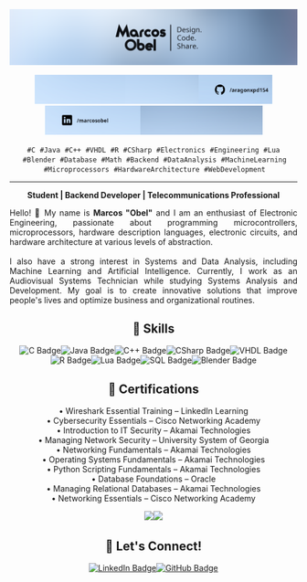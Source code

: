 <!-- Banner principal -->
<p align="center">
  <a href="https://www.linkedin.com/in/marcosobel/" target="_blank"><img src="https://raw.githubusercontent.com/aragonxpd154/aragonxpd154/main/name_profile.png" alt="Marcos Obel - Design. Code. Share." width="800"/></a>
</p>

<!-- Ícones artísticos (colados) -->
<p align="center">
  <a href="#"><img src="https://raw.githubusercontent.com/aragonxpd154/aragonxpd154/main/art_1.png" alt="Art 1" width="159"/></a><a href="#"><img src="https://raw.githubusercontent.com/aragonxpd154/aragonxpd154/main/art_2.png" alt="Art 2" width="128"/></a><a href="https://github.com/aragonxpd154" target="_blank"><img src="https://raw.githubusercontent.com/aragonxpd154/aragonxpd154/main/art_3.png" alt="GitHub Profile" width="129"/></a><a href="https://linkedin.com/in/marcosobel" target="_blank"><img src="https://raw.githubusercontent.com/aragonxpd154/aragonxpd154/main/art_4.png" alt="LinkedIn Profile" width="167"/></a><a href="https://linkedin.com/in/marcosobel" target="_blank"><img src="https://raw.githubusercontent.com/aragonxpd154/aragonxpd154/main/art_5.png" alt="LinkedIn Banner" width="214"/></a>
</p>

<!-- Especializações -->
<div align="center">
  <p>
    <code>#C</code> &nbsp;<code>#Java</code> &nbsp;<code>#C++</code> &nbsp;<code>#VHDL</code> &nbsp;<code>#R</code> &nbsp;<code>#CSharp</code> &nbsp;<code>#Electronics</code> &nbsp;<code>#Engineering</code> &nbsp;<code>#Lua</code> &nbsp;<code>#Blender</code> &nbsp;<code>#Database</code> &nbsp;<code>#Math</code> &nbsp;<code>#Backend</code> &nbsp;<code>#DataAnalysis</code> &nbsp;<code>#MachineLearning</code> &nbsp;<code>#Microprocessors</code> &nbsp;<code>#HardwareArchitecture</code> &nbsp;<code>#WebDevelopment</code>
  </p>
  <hr/>
  <b>Student | Backend Developer | Telecommunications Professional</b>
</div>

<!-- Apresentação -->
<p align="justify">
  Hello! 👋 My name is <b>Marcos "Obel"</b> and I am an enthusiast of Electronic Engineering, passionate about programming microcontrollers, microprocessors, hardware description languages, electronic circuits, and hardware architecture at various levels of abstraction.<br/><br/>
  I also have a strong interest in Systems and Data Analysis, including Machine Learning and Artificial Intelligence. Currently, I work as an Audiovisual Systems Technician while studying Systems Analysis and Development. My goal is to create innovative solutions that improve people's lives and optimize business and organizational routines.
</p>

<!-- Skills -->
<h2 align="center">🚀 Skills</h2>
<p align="center">
  <img src="https://img.shields.io/badge/C-00599C?style=for-the-badge&logo=c&logoColor=white" alt="C Badge"/><img src="https://img.shields.io/badge/Java-007396?style=for-the-badge&logo=java&logoColor=white" alt="Java Badge"/><img src="https://img.shields.io/badge/C++-00599C?style=for-the-badge&logo=c%2B%2B&logoColor=white" alt="C++ Badge"/><img src="https://img.shields.io/badge/C%23-239120?style=for-the-badge&logo=c-sharp&logoColor=white" alt="CSharp Badge"/><img src="https://img.shields.io/badge/VHDL-7D3796?style=for-the-badge" alt="VHDL Badge"/><img src="https://img.shields.io/badge/R-276DC3?style=for-the-badge&logo=r&logoColor=white" alt="R Badge"/><img src="https://img.shields.io/badge/Lua-2C2D72?style=for-the-badge&logo=lua&logoColor=white" alt="Lua Badge"/><img src="https://img.shields.io/badge/SQL-003B57?style=for-the-badge&logo=postgresql&logoColor=white" alt="SQL Badge"/><img src="https://img.shields.io/badge/Blender-F5792A?style=for-the-badge&logo=blender&logoColor=white" alt="Blender Badge"/>
</p>

<!-- Certifications -->
<h2 align="center">📜 Certifications</h2>
<p align="center">
  • Wireshark Essential Training – LinkedIn Learning<br/>
  • Cybersecurity Essentials – Cisco Networking Academy<br/>
  • Introduction to IT Security – Akamai Technologies<br/>
  • Managing Network Security – University System of Georgia<br/>
  • Networking Fundamentals – Akamai Technologies<br/>
  • Operating Systems Fundamentals – Akamai Technologies<br/>
  • Python Scripting Fundamentals – Akamai Technologies<br/>
  • Database Foundations – Oracle<br/>
  • Managing Relational Databases – Akamai Technologies<br/>
  • Networking Essentials – Cisco Networking Academy
</p>

<!-- Estatísticas GitHub -->
<div align="center">
  <a href="https://github.com/aragonxpd154"><img height="180em" src="https://github-readme-stats.vercel.app/api?username=aragonxpd154&show_icons=true&theme=dracula&include_all_commits=true&count_private=true"/><img height="180em" src="https://github-readme-stats.vercel.app/api/top-langs/?username=aragonxpd154&layout=compact&langs_count=7&theme=dracula"/></a>
</div>

<!-- Let's Connect -->
<h2 align="center">🤝 Let's Connect!</h2>
<p align="center">
  <a href="https://linkedin.com/in/marcosobel" target="_blank"><img src="https://img.shields.io/badge/LinkedIn-0A66C2?style=for-the-badge&logo=linkedin&logoColor=white" alt="LinkedIn Badge"/></a><a href="https://github.com/aragonxpd154" target="_blank"><img src="https://img.shields.io/badge/GitHub-100000?style=for-the-badge&logo=github&logoColor=white" alt="GitHub Badge"/></a>
</p>
